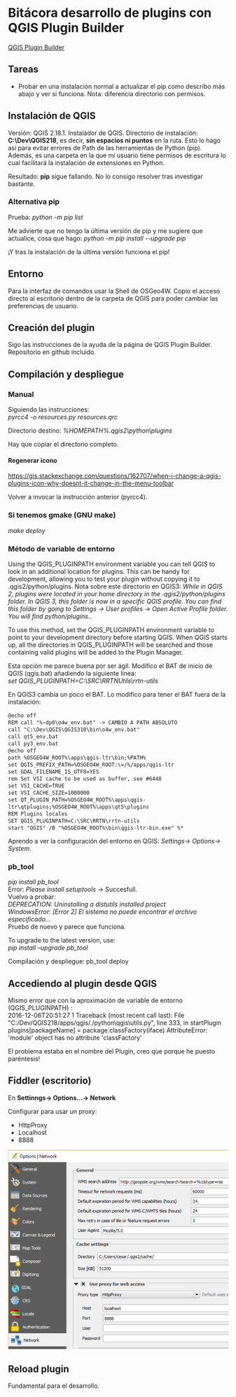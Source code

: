 # Bitácora desarrollo de plugins con QGIS Plugin Builder
[QGIS Plugin Builder](http://g-sherman.github.io/Qgis-Plugin-Builder)

## Tareas
- Probar en una instalación normal a actualizar el pip como describo más abajo y ver si funciona. Nota: diferencia directorio con permisos.

## Instalación de QGIS
Versión: QGIS 2.18.1.
Instalador de QGIS.
Directorio de instalación: **C:\Dev\QGIS218**, es decir, **sin espacios ni puntos** en la ruta. Esto lo hago así para evitar errores de Path de las herramientas de Python (pip). Además, es una carpeta en la que mi usuario tiene permisos de escritura lo cual facilitará la instalación de extensiones en Python.

Resultado: **pip** sigue fallando. No lo consigo resolver tras investigar bastante.

### Alternativa pip
Prueba: *python -m pip list*

Me advierte que no tengo la última versión de pip y me sugiere que actualice, cosa que hago:
*python -m pip install --upgrade pip*

¡Y tras la instalación de la última versión funciona el pip!

## Entorno
Para la interfaz de comandos usar la Shell de OSGeo4W. Copio el acceso directo al escritorio dentro de la carpeta de QGIS para poder cambiar las preferencias de usuario.

## Creación del plugin
Sigo las instrucciones de la ayuda de la página de QGIS Plugin Builder. Repositorio en github incluido.

## Compilación y despliegue

### Manual
Siguiendo las instrucciones:  
*pyrcc4 -o resources.py resources.qrc*

Directorio destino: *%HOMEPATH%\.qgis2\python\plugins*

Hay que copiar el directorio completo.

#### Regenerar icono
https://gis.stackexchange.com/questions/162707/when-i-change-a-qgis-plugins-icon-why-doesnt-it-change-in-the-menu-toolbar

Volver a invocar la instrucción anterior (pyrcc4).

### Si tenemos gmake (GNU make)
*make deploy*

### Método de variable de entorno
Using the QGIS_PLUGINPATH environment variable you can tell QGIS to look in an additional location for plugins. This can be handy for development, allowing you to test your plugin without copying it to .qgis2/python/plugins. Nota sobre este directorio en QGIS3: _While in QGIS 2, plugins were located in your home directory in the .qgis2/python/plugins folder. In QGIS 3, this folder is now in a specific QGIS profile. You can find this folder by going to Settings -> User profiles -> Open Active Profile folder. You will find python/plugins._.

To use this method, set the QGIS_PLUGINPATH environment variable to point to your development directory before starting QGIS. When QGIS starts up, all the directories in QGIS_PLUGINPATH will be searched and those containing valid plugins will be added to the Plugin Manager.

Esta opción me parece buena por ser ágil. Modifico el BAT de inicio de QGIS (qgis.bat) añadiendo la siguiente línea:  
*set QGIS_PLUGINPATH=C:\SRC\RRTNUtils\rrtn-utils*

En QGIS3 cambia un poco el BAT. Lo modifico para tener el BAT fuera de la instalación:

```BAT
@echo off
REM call "%~dp0\o4w_env.bat" -> CAMBIO A PATH ABSOLUTO
call "C:\Dev\QGIS\QGIS310\bin\o4w_env.bat"
call qt5_env.bat
call py3_env.bat
@echo off
path %OSGEO4W_ROOT%\apps\qgis-ltr\bin;%PATH%
set QGIS_PREFIX_PATH=%OSGEO4W_ROOT:\=/%/apps/qgis-ltr
set GDAL_FILENAME_IS_UTF8=YES
rem Set VSI cache to be used as buffer, see #6448
set VSI_CACHE=TRUE
set VSI_CACHE_SIZE=1000000
set QT_PLUGIN_PATH=%OSGEO4W_ROOT%\apps\qgis-ltr\qtplugins;%OSGEO4W_ROOT%\apps\qt5\plugins
REM Plugins locales
SET QGIS_PLUGINPATH=C:\SRC\RRTN\rrtn-utils
start "QGIS" /B "%OSGEO4W_ROOT%\bin\qgis-ltr-bin.exe" %*
```

Aprendo a ver la configuración del entorno en QGIS: *Settings-> Options-> System*.

### pb_tool
*pip install pb_tool*  
Error: *Please install setuptools* -> Succesfull.  
Vuelvo a probar:  
*DEPRECATION: Uninstalling a distutils installed project*  
*WindowsError: [Error 2] El sistema no puede encontrar el archivo especificado...*  
Pruebo de nuevo y parece que funciona.

To upgrade to the latest version, use:  
*pip install –upgrade pb_tool*

Compilación y despliegue: pb_tool deploy

## Accediendo al plugin desde QGIS
Mismo error que con la aproximación de variable de entorno (QGIS_PLUGINPATH) :  
2016-12-06T20:51:27	1	Traceback (most recent call last):
			  File "C:/Dev/QGIS218/apps/qgis/./python\qgis\utils.py", line 333, in startPlugin
			    plugins[packageName] = package.classFactory(iface)
			AttributeError: 'module' object has no attribute 'classFactory'

El problema estaba en el nombre del Plugin, creo que porque he puesto paréntesis!

## Fiddler (escritorio)
En **Settinngs-> Options...-> Network**

Configurar para usar un proxy:
* HttpProxy
* Localhost
* 8888

![Network](res/network.png)

## Reload plugin
Fundamental para el desarrollo.
